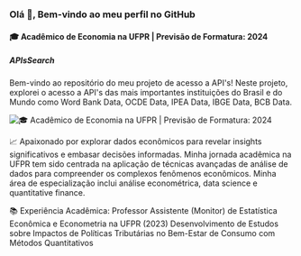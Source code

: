 ### Olá 👋, Bem-vindo ao meu perfil no GitHub
#### 🎓 Acadêmico de Economia na UFPR | Previsão de Formatura: 2024 

##### APIsSearch
Bem-vindo ao repositório do meu projeto de acesso a API's! Neste projeto, explorei o acesso a API's das mais importantes instituições do Brasil e do Mundo como Word Bank Data, OCDE Data, IPEA Data, IBGE Data, BCB Data.

![🎓 Acadêmico de Economia na UFPR | Previsão de Formatura: 2024](https://www.verdict.co.uk/wp-content/uploads/2021/02/shutterstock_1399313855.jpg)

📈 Apaixonado por explorar dados econômicos para revelar insights significativos e embasar decisões informadas. Minha jornada acadêmica na UFPR tem sido centrada na aplicação de técnicas avançadas de análise de dados para compreender os complexos fenômenos econômicos. Minha área de especialização inclui análise econométrica, data science e quantitative finance.

📚 Experiência Acadêmica: Professor Assistente (Monitor) de Estatística Econômica e Econometria na UFPR (2023) Desenvolvimento de Estudos sobre Impactos de Políticas Tributárias no Bem-Estar de Consumo com Métodos Quantitativos
